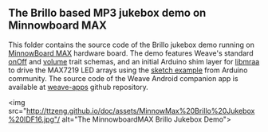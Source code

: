 ## The Brillo based MP3 jukebox demo on Minnowboard MAX
This folder contains the source code of the Brillo jukebox demo running on [MinnowBoard MAX](http://wiki.minnowboard.org/MinnowBoard_MAX) hardware board. The demo features Weave's standard [onOff](https://developers.google.com/weave/v1/reference/device-api/onOff) and [volume](https://developers.google.com/weave/v1/reference/device-api/volume) trait schemas, and an initial Arduino shim layer for [libmraa](http://iotdk.intel.com/docs/master/mraa/) to drive the MAX7219 LED arrays using the [sketch example](https://brainy-bits.com/tutorials/scroll-text-using-the-max7219-led-dot-matrix/) from Arduino community. The source code of the Weave Android companion app is available at [weave-apps](https://github.com/ttzeng/weave-apps/tree/master/MyWeaveApp) github repository.

<img src="http://ttzeng.github.io/doc/assets/MinnowMax%20Brillo%20Jukebox%20IDF16.jpg"/ alt="The MinnowboardMAX Brillo Jukebox Demo">
